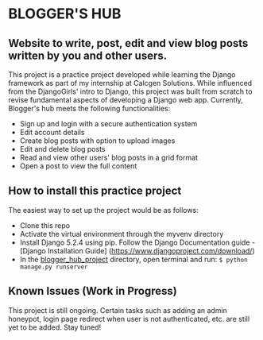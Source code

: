 # BLOGGER'S HUB

## Website to write, post, edit and view blog posts written by you and other users.

This project is a practice project developed while learning the Django framework as part of my internship at Calcgen Solutions. While influenced from the DjangoGirls' intro to Django, this project was built from scratch to revise fundamental aspects of developing a Django web app. Currently, Blogger's hub meets the following functionalities:

* Sign up and login with a secure authentication system
* Edit account details
* Create blog posts with option to upload images
* Edit and delete blog posts
* Read and view other users' blog posts in a grid format
* Open a post to view the full content

## How to install this practice project

The easiest way to set up the project would be as follows:
* Clone this repo
* Activate the virtual environment through the myvenv directory
* Install Django 5.2.4 using pip. Follow the Django Documentation guide - [Django Installation Guide] (https://www.djangoproject.com/download/)
* In the [blogger_hub_project](./blogger_hub_project/) directory, open terminal and run: `$ python manage.py runserver`

## Known Issues (Work in Progress)

This project is still ongoing. Certain tasks such as adding an admin honeypot, login page redirect when user is not authenticated, etc. are still yet to be added. Stay tuned!